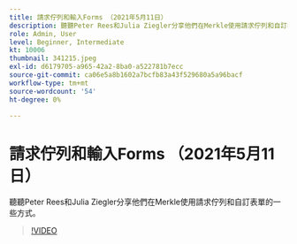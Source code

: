 ```yaml
---
title: 請求佇列和輸入Forms （2021年5月11日）
description: 聽聽Peter Rees和Julia Ziegler分享他們在Merkle使用請求佇列和自訂表單的一些方式。
role: Admin, User
level: Beginner, Intermediate
kt: 10006
thumbnail: 341215.jpeg
exl-id: d6179705-a965-42a2-8ba0-a522781b7ecc
source-git-commit: ca06e5a8b1602a7bcfb83a43f529680a5a96bacf
workflow-type: tm+mt
source-wordcount: '54'
ht-degree: 0%

---
```


# 請求佇列和輸入Forms （2021年5月11日）

聽聽Peter Rees和Julia Ziegler分享他們在Merkle使用請求佇列和自訂表單的一些方式。

>[!VIDEO](https://video.tv.adobe.com/v/341215/?quality=12&learn=on)
